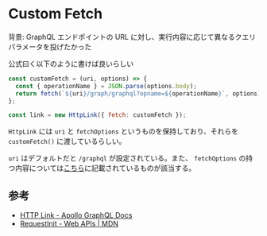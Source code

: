 # Custom Fetch

背景: GraphQL エンドポイントの URL に対し、実行内容に応じて異なるクエリパラメータを投げたかった

公式曰く以下のように書けば良いらしい

```js
const customFetch = (uri, options) => {
  const { operationName } = JSON.parse(options.body);
  return fetch(`${uri}/graph/graphql?opname=${operationName}`, options);
};

const link = new HttpLink({ fetch: customFetch });
```

`HttpLink` には `uri` と `fetchOptions` というものを保持しており、それらを `customFetch()` に渡しているらしい。

`uri` はデフォルトだと `/graphql` が設定されている。また、 `fetchOptions` の持つ内容については[こちら](https://developer.mozilla.org/en-US/docs/Web/API/RequestInit)に記載されているものが該当する。

## 参考

- [HTTP Link - Apollo GraphQL Docs](https://www.apollographql.com/docs/react/api/link/apollo-link-http#customizing-fetch)
- [RequestInit - Web APIs | MDN](https://developer.mozilla.org/en-US/docs/Web/API/RequestInit)